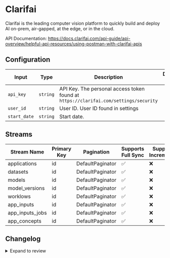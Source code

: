 # Clarifai

Clarifai is the leading computer vision platform to quickly build and deploy AI on-prem, air-gapped, at the edge, or in the cloud.

API Documentation: https://docs.clarifai.com/api-guide/api-overview/helpful-api-resources/using-postman-with-clarifai-apis

## Configuration

| Input | Type | Description | Default Value |
|-------|------|-------------|---------------|
| `api_key` | `string` | API Key. The personal access token found at `https://clarifai.com/settings/security` |  |
| `user_id` | `string` | User ID. User ID found in settings |  |
| `start_date` | `string` | Start date.  |  |

## Streams
| Stream Name | Primary Key | Pagination | Supports Full Sync | Supports Incremental |
|-------------|-------------|------------|---------------------|----------------------|
| applications | id | DefaultPaginator | ✅ |   ❌  |
| datasets | id | DefaultPaginator | ✅ |   ❌  |
| models | id | DefaultPaginator | ✅ |   ❌  |
| model_versions | id | DefaultPaginator | ✅ |   ❌  |
| worklows | id | DefaultPaginator | ✅ |   ❌  |
| app_inputs | id | DefaultPaginator | ✅ |   ❌  |
| app_inputs_jobs | id | DefaultPaginator | ✅ |   ❌ |
| app_concepts | id | DefaultPaginator | ✅ |   ❌  |

## Changelog

<details>
  <summary>Expand to review</summary>

| Version          | Date              | Pull Request | Subject        |
|------------------|-------------------|--------------|----------------|
| 0.0.26 | 2025-06-14 | [61206](https://github.com/airbytehq/airbyte/pull/61206) | Update dependencies |
| 0.0.25 | 2025-05-24 | [60419](https://github.com/airbytehq/airbyte/pull/60419) | Update dependencies |
| 0.0.24 | 2025-05-10 | [60046](https://github.com/airbytehq/airbyte/pull/60046) | Update dependencies |
| 0.0.23 | 2025-05-03 | [59448](https://github.com/airbytehq/airbyte/pull/59448) | Update dependencies |
| 0.0.22 | 2025-04-26 | [58892](https://github.com/airbytehq/airbyte/pull/58892) | Update dependencies |
| 0.0.21 | 2025-04-19 | [58322](https://github.com/airbytehq/airbyte/pull/58322) | Update dependencies |
| 0.0.20 | 2025-04-12 | [57777](https://github.com/airbytehq/airbyte/pull/57777) | Update dependencies |
| 0.0.19 | 2025-04-05 | [57260](https://github.com/airbytehq/airbyte/pull/57260) | Update dependencies |
| 0.0.18 | 2025-03-29 | [56151](https://github.com/airbytehq/airbyte/pull/56151) | Update dependencies |
| 0.0.17 | 2025-03-08 | [55381](https://github.com/airbytehq/airbyte/pull/55381) | Update dependencies |
| 0.0.16 | 2025-03-01 | [54837](https://github.com/airbytehq/airbyte/pull/54837) | Update dependencies |
| 0.0.15 | 2025-02-22 | [54282](https://github.com/airbytehq/airbyte/pull/54282) | Update dependencies |
| 0.0.14 | 2025-02-15 | [53918](https://github.com/airbytehq/airbyte/pull/53918) | Update dependencies |
| 0.0.13 | 2025-02-08 | [53396](https://github.com/airbytehq/airbyte/pull/53396) | Update dependencies |
| 0.0.12 | 2025-02-01 | [52949](https://github.com/airbytehq/airbyte/pull/52949) | Update dependencies |
| 0.0.11 | 2025-01-25 | [52156](https://github.com/airbytehq/airbyte/pull/52156) | Update dependencies |
| 0.0.10 | 2025-01-18 | [51775](https://github.com/airbytehq/airbyte/pull/51775) | Update dependencies |
| 0.0.9 | 2025-01-11 | [51265](https://github.com/airbytehq/airbyte/pull/51265) | Update dependencies |
| 0.0.8 | 2024-12-28 | [50482](https://github.com/airbytehq/airbyte/pull/50482) | Update dependencies |
| 0.0.7 | 2024-12-21 | [50178](https://github.com/airbytehq/airbyte/pull/50178) | Update dependencies |
| 0.0.6 | 2024-12-14 | [49583](https://github.com/airbytehq/airbyte/pull/49583) | Update dependencies |
| 0.0.5 | 2024-12-12 | [49295](https://github.com/airbytehq/airbyte/pull/49295) | Update dependencies |
| 0.0.4 | 2024-12-11 | [48898](https://github.com/airbytehq/airbyte/pull/48898) | Starting with this version, the Docker image is now rootless. Please note that this and future versions will not be compatible with Airbyte versions earlier than 0.64 |
| 0.0.3 | 2024-11-05 | [48355](https://github.com/airbytehq/airbyte/pull/48355) | Revert to source-declarative-manifest v5.17.0 |
| 0.0.2 | 2024-11-05 | [48321](https://github.com/airbytehq/airbyte/pull/48321) | Update dependencies |
| 0.0.1 | 2024-10-21 | | Initial release by [@gemsteam](https://github.com/gemsteam) via Connector Builder |

</details>
